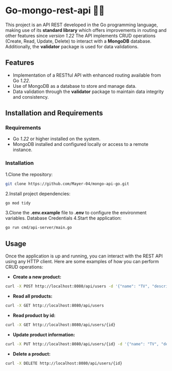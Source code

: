 # Go-mongo-rest-api 🐹🍃

This project is an API REST developed in the Go programming language, making use of its **standard library** which offers improvements in routing and other features since *version 1.22* The API implements CRUD operations (Create, Read, Update, Delete) to interact with a **MongoDB** database. Additionally, the **validator** package is used for data validations.

## Features

- Implementation of a RESTful API with enhanced routing available from Go *1.22*.
- Use of MongoDB as a database to store and manage data.
- Data validation through the **validator** package to maintain data integrity and consistency.

## Installation and Requirements

### Requirements

- Go *1.22* or higher installed on the system.
- MongoDB installed and configured locally or access to a remote instance.

### Installation

1.Clone the repository:

```bash
git clone https://github.com/Mayer-04/mongo-api-go.git
```

2.Install project dependencies:

```bash
go mod tidy
```

3.Clone the **.env.example** file to **.env** to configure the environment variables. Database Credentials
4.Start the application:

```bash
go run cmd/api-server/main.go
```

## Usage

Once the application is up and running, you can interact with the REST API using any HTTP client. Here are some examples of how you can perform CRUD operations:

- **Create a new product:**

```bash
curl -X POST http://localhost:8080/api/users -d '{"name": "TV", "description": "samsung tv", "price": 1.234, "category": "technology", "stock": 23, "image": "tv.jpg"}'
```

- **Read all products:**

```bash
curl -X GET http://localhost:8080/api/users
```

- **Read product by id:**

```bash
curl -X GET http://localhost:8080/api/users/{id}
```

- **Update product information:**

```bash
curl -X PUT http://localhost:8080/api/users/{id} -d '{"name": "TV", "description": "samsung tv", "price": 1.234, "category": "technology", "stock": 23, "image": "tv.jpg"}'
```

- **Delete a product:**

```bash
curl -X DELETE http://localhost:8080/api/users/{id}
```
